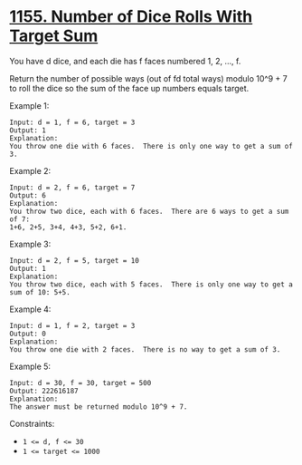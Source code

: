 # [1155. Number of Dice Rolls With Target Sum](https://leetcode.com/problems/number-of-dice-rolls-with-target-sum/)

You have d dice, and each die has f faces numbered 1, 2, ..., f.

Return the number of possible ways (out of fd total ways) modulo 10^9 + 7 to roll the dice so the sum of the face up numbers equals target.

Example 1:

```text
Input: d = 1, f = 6, target = 3
Output: 1
Explanation:
You throw one die with 6 faces.  There is only one way to get a sum of 3.
```

Example 2:

```text
Input: d = 2, f = 6, target = 7
Output: 6
Explanation:
You throw two dice, each with 6 faces.  There are 6 ways to get a sum of 7:
1+6, 2+5, 3+4, 4+3, 5+2, 6+1.
```

Example 3:

```text
Input: d = 2, f = 5, target = 10
Output: 1
Explanation:
You throw two dice, each with 5 faces.  There is only one way to get a sum of 10: 5+5.
```

Example 4:

```text
Input: d = 1, f = 2, target = 3
Output: 0
Explanation:
You throw one die with 2 faces.  There is no way to get a sum of 3.
```

Example 5:

```text
Input: d = 30, f = 30, target = 500
Output: 222616187
Explanation:
The answer must be returned modulo 10^9 + 7.
```

Constraints:

- `1 <= d, f <= 30`
- `1 <= target <= 1000`
